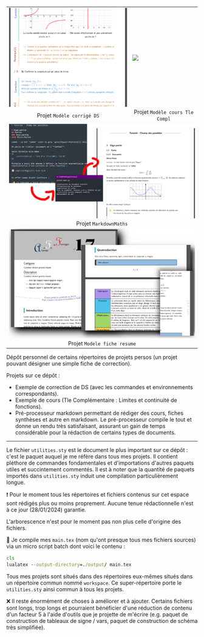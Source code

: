 
<table align='center'>
  <tr>
    <td><img src='Modèle%20corrigé%20DS/icon.png' align='center' width='400'></td>
    <td><img src='Modèle cours Tle Compl/icone.png' align='center' width='400'></td>
  </tr>
  <tr>
     <td align='center'>Projet <code>Modèle corrigé DS</code></td>
     <td align='center'>Projet <code>Modèle cours Tle Compl</code></td>
  </tr>
  <tr>
    <td colspan='2'><img src='Projet%20MarkdownMaths/icone.png' align='center' width='800'></td>
  </tr>
  <tr>
    <td colspan='2' align='center'>Projet <code>MarkdownMaths</code></td>
  </tr>
  <tr>
    <td colspan='2'><img src='Modele%20fiche%20resume/icon.png' align='center' width='800'></td>
  </tr>
  <tr>
    <td colspan='2' align='center'>Projet <code>Modele fiche resume</code></td>
  </tr>
  
 </table>



Dépôt personnel de certains répertoires de projets persos (un projet pouvant désigner une simple fiche de correction).

Projets sur ce dépôt :
- Exemple de correction de DS (avec les commandes et environnements correspondants).
- Exemple de cours (Tle Complémentaire : Limites et continuité de fonctions).
- Pré-processeur markdown permettant de rédiger des cours, fiches synthèses et autre en markdown. Le pré-processeur compile le tout et donne un rendu très satisfaisant, assurant un gain de temps considérable pour la rédaction de certains types de documents.

---

Le fichier `utilities.sty` est le document le plus important sur ce dépôt : c'est le paquet auquel je me réfère dans tous mes projets. Il contient pléthore de commandes fondamentales et d'importations d'autres paquets utiles et succintement commentés.
Il est à noter que la quantité de paquets importés dans `utilities.sty` induit une compilation particulièrement longue.

:heavy_exclamation_mark: Pour le moment tous les répertoires et fichiers contenus sur cet espace sont rédigés plus ou moins proprement. Aucune tenue rédactionnelle n'est à ce jour (28/01/2024) garantie.

L'arborescence n'est pour le moment pas non plus celle d'origine des fichiers.

:hammer: Je compile mes `main.tex` (nom qu'ont presque tous mes fichiers sources) via un micro script batch dont voici le contenu :
```bat
cls
lualatex --output-directory=./output/ main.tex
```
Tous mes projets sont situés dans des répertoires eux-mêmes situés dans un répertoire commun nommé `workspace`. Ce super-répertoire porte le `utilities.sty` ainsi commun à tous les projets.

:x: Il reste énormément de choses à améliorer et à ajouter. Certains fichiers sont longs, trop longs et pourraient bénéficier d'une réduction de contenu d'un facteur 5 à l'aide d'outils que je projette de m'écrire (e.g. paquet de construction de tableaux de signe / vars, paquet de construction de schéma très simplifiée).

